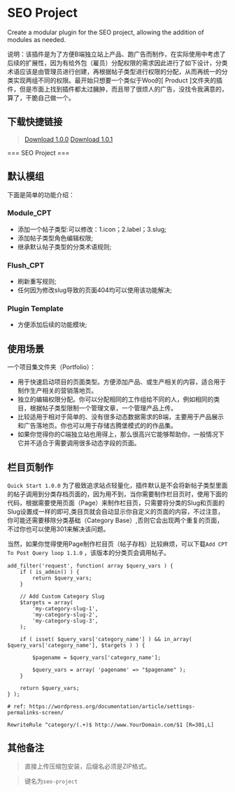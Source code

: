 # SEO Project
Create a modular plugin for the SEO project, allowing the addition of modules as needed.

说明：该插件是为了方便B端独立站上产品、跑广告而制作，在实际使用中考虑了后续的扩展性，因为有给外包（雇员）分配权限的需求因此进行了如下设计，分类术语应该是由管理员进行创建，再根据帖子类型进行权限的分配，从而再统一的分类实现两组不同的权限。最开始只想要一个类似于Woo的[ Product ]文件夹的插件，但是市面上找到插件都太过臃肿，而且带了很烦人的广告，没找令我满意的，算了，干脆自己做一个。
## 下载快捷链接
> [Download 1.0.0](https://github.com/roambiz/seo-project/releases/tag/1.0.0)
> [Download 1.0.1](https://github.com/roambiz/seo-project/releases/tag/1.0.1)

=== SEO Project ===

## 默认模组
下面是简单的功能介绍：
### Module_CPT
+ 添加一个帖子类型:可以修改：1.icon；2.label；3.slug;
+ 添加帖子类型角色编辑权限;
+ 继承默认帖子类型的分类术语规则;
### Flush_CPT
+ 刷新重写规则;
+ 任何因为修改slug导致的页面404均可以使用该功能解决;
### Plugin Template
+ 方便添加后续的功能模块;

## 使用场景
一个项目集文件夹（Portfolio）：
* 用于快速启动项目的页面类型。方便添加产品、或生产相关的内容，适合用于制作生产相关的营销落地页。
* 独立的编辑权限分配。你可以分配相同的工作组给不同的人，例如相同的类目，根据帖子类型限制一个管理文章，一个管理产品上传。
* 比较适用于相对于简单的、没有很多动态数据需求的B端，主要用于产品展示和广告落地页。你也可以用于存储古腾堡模式的的作品集。
* 如果你觉得你的C端独立站也用得上，那么很高兴它能够帮助你，一般情况下它并不适合于需要调用很多动态字段的页面。

## 栏目页制作
`Quick Start 1.0.0` 为了极致追求站点轻量化，插件默认是不会将新帖子类型里面的帖子调用到分类存档页面的，因为用不到，当你需要制作栏目页时，使用下面的代码，根据需要使用页面（Page）来制作栏目页，只需要将分类的Slug和页面的Slug设置成一样的即可,类目页就会自动显示你自定义的页面的内容，不过注意，你可能还需要移除分类基础（Category Base）,否则它会出现两个重复的页面，不过你也可以使用301来解决该问题。

当然，如果你觉得使用Page制作栏目页（帖子存档）比较麻烦，可以下载`Add CPT To Post Query loop 1.1.0` ，该版本的分类页会调用帖子。
```
add_filter('request', function( array $query_vars ) {
    if ( is_admin() ) {
        return $query_vars;
    }

    // Add Custom Category Slug
    $targets = array(
        'my-category-slug-1',
        'my-category-slug-2',
        'my-category-slug-3',
    );

    if ( isset( $query_vars['category_name'] ) && in_array( $query_vars['category_name'], $targets ) ) {
        
        $pagename = $query_vars['category_name'];

        $query_vars = array( 'pagename' => "$pagename" );
    }

    return $query_vars;
} );
```
```
# ref: https://wordpress.org/documentation/article/settings-permalinks-screen/

RewriteRule ^category/(.+)$ http://www.YourDomain.com/$1 [R=301,L]
```

## 其他备注
>直接上传压缩包安装，后缀名必须是ZIP格式。

>键名为`seo-project`
